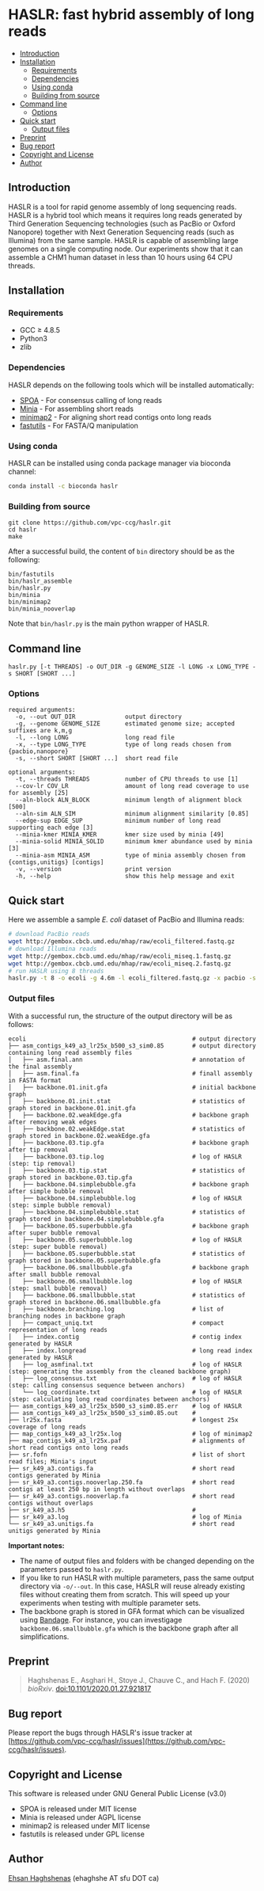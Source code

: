 # HASLR: fast hybrid assembly of long reads

- [Introduction](#about)
- [Installation](#installation)
  - [Requirements](#requirements)
  - [Dependencies](#dependencies)
  - [Using conda](#bioconda)
  - [Building from source](#building)
- [Command line](#command)
  - [Options](#options)
- [Quick start](#quickstart)
  - [Output files](#output)
- [Preprint](#publication)
- [Bug report](#bugs)
- [Copyright and License](#license)
- [Author](#author)

## <a name="about"></a>Introduction
HASLR is a tool for rapid genome assembly of long sequencing reads. HASLR is a hybrid tool which means it requires long reads generated by Third Generation Sequencing technologies (such as PacBio or Oxford Nanopore) together with Next Generation Sequencing reads (such as Illumina) from the same sample. HASLR is capable of assembling large genomes on a single computing node. Our experiments show that it can assemble a CHM1 human dataset in less than 10 hours using 64 CPU threads.

## <a name="installation"></a>Installation

### <a name="requirements"></a>Requirements
- GCC ≥ 4.8.5
- Python3
- zlib

### <a name="dependencies"></a>Dependencies
HASLR depends on the following tools which will be installed automatically:
- [SPOA](https://github.com/rvaser/spoa) - For consensus calling of long reads
- [Minia](https://github.com/GATB/minia) - For assembling short reads
- [minimap2](https://github.com/lh3/minimap2) - For aligning short read contigs onto long reads
- [fastutils](https://github.com/haghshenas/fastutils) - For FASTA/Q manipulation

### <a name="bioconda"></a>Using conda
HASLR can be installed using conda package manager via bioconda channel:

```bash
conda install -c bioconda haslr
```

### <a name="building"></a>Building from source
```
git clone https://github.com/vpc-ccg/haslr.git
cd haslr
make
```
After a successful build, the content of `bin` directory should be as the following:
```
bin/fastutils
bin/haslr_assemble
bin/haslr.py
bin/minia
bin/minimap2
bin/minia_nooverlap
```
Note that `bin/haslr.py` is the main python wrapper of HASLR.

## <a name="command"></a>Command line
```
haslr.py [-t THREADS] -o OUT_DIR -g GENOME_SIZE -l LONG -x LONG_TYPE -s SHORT [SHORT ...]
```

### <a name="options"></a>Options
```
required arguments:
  -o, --out OUT_DIR              output directory
  -g, --genome GENOME_SIZE       estimated genome size; accepted suffixes are k,m,g
  -l, --long LONG                long read file
  -x, --type LONG_TYPE           type of long reads chosen from {pacbio,nanopore}
  -s, --short SHORT [SHORT ...]  short read file

optional arguments:
  -t, --threads THREADS          number of CPU threads to use [1]
  --cov-lr COV_LR                amount of long read coverage to use for assembly [25]
  --aln-block ALN_BLOCK          minimum length of alignment block [500]
  --aln-sim ALN_SIM              minimum alignment similarity [0.85]
  --edge-sup EDGE_SUP            minimum number of long read supporting each edge [3]
  --minia-kmer MINIA_KMER        kmer size used by minia [49]
  --minia-solid MINIA_SOLID      minimum kmer abundance used by minia [3]
  --minia-asm MINIA_ASM          type of minia assembly chosen from {contigs,unitigs} [contigs]
  -v, --version                  print version
  -h, --help                     show this help message and exit
```

## <a name="quickstart"></a>Quick start
Here we assemble a sample *E. coli* dataset of PacBio and Illumina reads:
```bash
# download PacBio reads
wget http://gembox.cbcb.umd.edu/mhap/raw/ecoli_filtered.fastq.gz
# download Illumina reads
wget http://gembox.cbcb.umd.edu/mhap/raw/ecoli_miseq.1.fastq.gz
wget http://gembox.cbcb.umd.edu/mhap/raw/ecoli_miseq.2.fastq.gz
# run HASLR using 8 threads
haslr.py -t 8 -o ecoli -g 4.6m -l ecoli_filtered.fastq.gz -x pacbio -s ecoli_miseq.1.fastq.gz ecoli_miseq.2.fastq.gz
```

### <a name="output"></a>Output files
With a successful run, the structure of the output directory will be as follows:
```
ecoli                                               # output directory
├── asm_contigs_k49_a3_lr25x_b500_s3_sim0.85        # output directory containing long read assembly files
│   ├── asm.final.ann                               # annotation of the final assembly
│   ├── asm.final.fa                                # finall assembly in FASTA format
│   ├── backbone.01.init.gfa                        # initial backbone graph
│   ├── backbone.01.init.stat                       # statistics of graph stored in backbone.01.init.gfa
│   ├── backbone.02.weakEdge.gfa                    # backbone graph after removing weak edges
│   ├── backbone.02.weakEdge.stat                   # statistics of graph stored in backbone.02.weakEdge.gfa
│   ├── backbone.03.tip.gfa                         # backbone graph after tip removal
│   ├── backbone.03.tip.log                         # log of HASLR (step: tip removal)
│   ├── backbone.03.tip.stat                        # statistics of graph stored in backbone.03.tip.gfa
│   ├── backbone.04.simplebubble.gfa                # backbone graph after simple bubble removal
│   ├── backbone.04.simplebubble.log                # log of HASLR (step: simple bubble removal)
│   ├── backbone.04.simplebubble.stat               # statistics of graph stored in backbone.04.simplebubble.gfa
│   ├── backbone.05.superbubble.gfa                 # backbone graph after super bubble removal
│   ├── backbone.05.superbubble.log                 # log of HASLR (step: super bubble removal)
│   ├── backbone.05.superbubble.stat                # statistics of graph stored in backbone.05.superbubble.gfa
│   ├── backbone.06.smallbubble.gfa                 # backbone graph after small bubble removal 
│   ├── backbone.06.smallbubble.log                 # log of HASLR (step: small bubble removal)
│   ├── backbone.06.smallbubble.stat                # statistics of graph stored in backbone.06.smallbubble.gfa
│   ├── backbone.branching.log                      # list of branching nodes in backbone graph
│   ├── compact_uniq.txt                            # compact representation of long reads
│   ├── index.contig                                # contig index generated by HASLR
│   ├── index.longread                              # long read index generated by HASLR
│   ├── log_asmfinal.txt                            # log of HASLR (step: generating the assembly from the cleaned backbone graph)
│   ├── log_consensus.txt                           # log of HASLR (step: calling consensus sequence between anchors)
│   └── log_coordinate.txt                          # log of HASLR (step: calculating long read coordinates between anchors)
├── asm_contigs_k49_a3_lr25x_b500_s3_sim0.85.err    # log of HASLR
├── asm_contigs_k49_a3_lr25x_b500_s3_sim0.85.out    # 
├── lr25x.fasta                                     # longest 25x coverage of long reads
├── map_contigs_k49_a3_lr25x.log                    # log of minimap2
├── map_contigs_k49_a3_lr25x.paf                    # alignments of short read contigs onto long reads
├── sr.fofn                                         # list of short read files; Minia's input
├── sr_k49_a3.contigs.fa                            # short read contigs generated by Minia
├── sr_k49_a3.contigs.nooverlap.250.fa              # short read contigs at least 250 bp in length without overlaps
├── sr_k49_a3.contigs.nooverlap.fa                  # short read contigs without overlaps
├── sr_k49_a3.h5                                    # 
├── sr_k49_a3.log                                   # log of Minia
└── sr_k49_a3.unitigs.fa                            # short read unitigs generated by Minia
```
**Important notes:**
  - The name of output files and folders with be changed depending on the parameters passed to `haslr.py`.
  - If you like to run HASLR with multiple parameters, pass the same output directory via `-o/--out`. In this case, HASLR will reuse already existing files without creating them from scratch. This will speed up your experiments when testing with multiple parameter sets.
  - The backbone graph is stored in GFA format which can be visualized using [Bandage](https://github.com/rrwick/Bandage). For instance, you can investigage `backbone.06.smallbubble.gfa` which is the backbone graph after all simplifications.

## <a name="publication"></a>Preprint

> Haghshenas E., Asghari H., Stoye J., Chauve C., and Hach F. (2020)
> *bioRxiv*. [doi:10.1101/2020.01.27.921817](https://www.biorxiv.org/content/10.1101/2020.01.27.921817v1)

## <a name="bugs"></a>Bug report
Please report the bugs through HASLR's issue tracker at [https://github.com/vpc-ccg/haslr/issues](https://github.com/vpc-ccg/haslr/issues).

## <a name="license"></a>Copyright and License
This software is released under GNU General Public License (v3.0)
- SPOA is released under MIT license
- Minia is released under AGPL license 
- minimap2 is released under MIT license
- fastutils is released under GPL license 

## <a name="author"></a>Author
[Ehsan Haghshenas](https://github.com/haghshenas) (ehaghshe AT sfu DOT ca)
